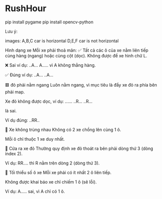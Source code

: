 # RushHour

pip install pygame
pip install opencv-python

Lưu ý:

images:
A,B,C car is horizontal
D,E,F car is not horizontal

Hình dạng xe
Mỗi xe phải thoả mãn:
✅ Tất cả các ô của xe nằm liên tiếp cùng hàng (ngang) hoặc cùng cột (dọc).
Không được để xe hình chữ L.

❌ Sai ví dụ:
..A...
A.....
vì A không thẳng hàng.

✅ Đúng ví dụ:
..A...
..A...

🟥 đỏ phải nằm ngang
Luôn nằm ngang, vì mục tiêu là đẩy xe đỏ ra phía bên phải map.

Xe đỏ không được dọc, ví dụ:
......
..R...
..R...

là sai.

Ví dụ đúng:
..RR..

🛑 Xe không trùng nhau
Không có 2 xe chồng lên cùng 1 ô.

Mỗi ô chỉ thuộc 1 xe duy nhất.

🚪 Cửa ra xe đỏ
Thường quy định xe đỏ thoát ra bên phải dòng thứ 3 (dòng index 2).

Ví dụ:
RR....
thì R nằm trên dòng 2 (dòng thứ 3).

🧮 Tối thiểu số ô xe
Mỗi xe phải có ít nhất 2 ô liên tiếp.

Không được khai báo xe chỉ chiếm 1 ô (sẽ lỗi).

Ví dụ:
A.....
sai, vì A chỉ có 1 ô.

